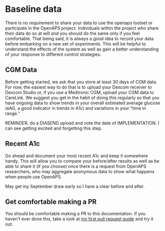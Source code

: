 # Baseline data

There is no requirement to share your data to use the openaps toolset or participate in the OpenAPS project. Individuals within the project who share their data do so at will and you should do the same only if you feel comfortable. That being said, it is always a good idea to record your data before embarking on a new set of experiments. This will be helpful to understand the effects of the system as well as gain a better understanding of your response to different control strategies.

## CGM Data

Before getting started, we ask that you store at least 30 days of CGM data. For now, the easiest way to do that is to upload your Dexcom receiver to Dexcom Studio or, if you use a Medtronic CGM, upload your CGM data to CareLink. We suggest you get in the habit of doing this regularly so that you have ongoing data to show trends in your overall estimated average glucose (eAG, a good indicator in trends in A1c) and variations in your "time in range."

REMINDER, do a DIASEND upload and note the date of IMPLEMENTATION. I can see getting excited and forgetting this step.

## Recent A1c

Go ahead and document your most recent A1c and keep it somewhere handy. This will allow you to compare your before/after results as well as be able to share it (if you choose) once there is a request from OpenAPS researchers, who may aggregate anonymous data to show what happens when people use OpenAPS.

May get my September draw early so I have a clear before and after.

## Get comfortable making a PR

You should be comfortable making a PR to this documentation. If you haven't
ever done this, take a look at
[my first pull request guide](../../Resources/my-first-pr.md)
and try it out.
